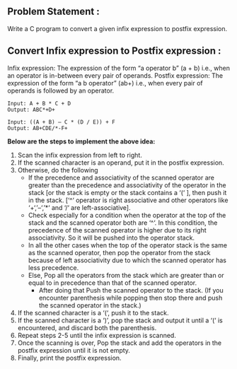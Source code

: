 ## Problem Statement :
Write a C program to convert a given infix expression to postfix expression.

## Convert Infix expression to Postfix expression :
Infix expression: The expression of the form “a operator b” (a + b) i.e., when an operator is in-between every pair of operands.
Postfix expression: The expression of the form “a b operator” (ab+) i.e., when every pair of operands is followed by an operator.

    Input: A + B * C + D
    Output: ABC*+D+

    Input: ((A + B) – C * (D / E)) + F
    Output: AB+CDE/*-F+ 

**Below are the steps to implement the above idea:**

1. Scan the infix expression from left to right. 
1. If the scanned character is an operand, put it in the postfix expression. 
1. Otherwise, do the following
    + If the precedence and associativity of the scanned operator are greater than the precedence and associativity of the operator in the stack [or the stack is empty or the stack contains a ‘(‘ ], then push it in the stack. [‘^‘ operator is right associative and other operators like ‘+‘,’–‘,’*‘ and ‘/‘ are left-associative].
    - Check especially for a condition when the operator at the top of the stack and the scanned operator both are ‘^‘. In this condition, the precedence of the scanned operator is higher due to its right associativity. So it will be pushed into the operator stack. 
    * In all the other cases when the top of the operator stack is the same as the scanned operator, then pop the operator from the stack because of left associativity due to which the scanned operator has less precedence. 
    + Else, Pop all the operators from the stack which are greater than or equal to in precedence than that of the scanned operator.
      + After doing that Push the scanned operator to the stack. (If you encounter parenthesis while popping then stop there and push the scanned operator in the stack.) 
4. If the scanned character is a ‘(‘, push it to the stack. 
5. If the scanned character is a ‘)’, pop the stack and output it until a ‘(‘ is encountered, and discard both the parenthesis. 
6. Repeat steps 2-5 until the infix expression is scanned. 
7. Once the scanning is over, Pop the stack and add the operators in the postfix expression until it is not empty.
8. Finally, print the postfix expression.
